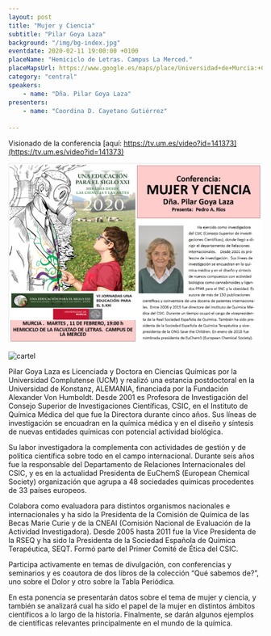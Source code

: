 ```yaml
---
layout: post
title: "Mujer y Ciencia"
subtitle: "Pilar Goya Laza"
background: "/img/bg-index.jpg"
eventdate: 2020-02-11 19:00:00 +0100
placeName: "Hemiciclo de Letras. Campus La Merced."
placeMapsUrl: https://www.google.es/maps/place/Universidad+de+Murcia:+Campus+de+la+Merced/@37.9879088,-1.1281121,17z/data=!3m1!4b1!4m5!3m4!1s0xd6382053e745fa7:0x6673834210068e48!8m2!3d37.9879046!4d-1.1259234
category: "central"
speakers:
    - name: "Dña. Pilar Goya Laza"
presenters:
    - name: "Coordina D. Cayetano Gutiérrez"
   
---
```

Visionado de la conferencia [aquí: https://tv.um.es/video?id=141373](https://tv.um.es/video?id=141373)  

![cartel](/img/posts/panpilargoya.png)  

![cartel](/img/posts/pilargoya.JPG)   

Pilar Goya Laza es Licenciada y Doctora  en Ciencias Químicas por la Universidad Complutense (UCM) y realizó una estancia postdoctoral en la Universidad de Konstanz, ALEMANIA, financiada por la Fundación Alexander Von Humboldt. Desde 2001 es  Profesora de Investigación del Consejo Superior de Investigaciones Científicas, CSIC, en el Instituto de Química Médica del que fue la Directora durante cinco  años. Sus líneas de investigación se encuadran en la química médica  y en el diseño y síntesis de nuevas entidades químicas con potencial actividad biológica.

Su labor investigadora la complementa  con actividades de gestión y de política científica sobre todo en el campo internacional. Durante seis años fue la responsable del Departamento de Relaciones Internacionales del CSIC, y es en la actualidad Presidenta de EuChemS (European Chemical Society) organización que agrupa a 48 sociedades químicas procedentes de 33 países europeos. 

Colabora  como evaluadora para  distintos organismos  nacionales e internacionales y ha  sido la Presidenta de  la Comisión de Química de las Becas Marie Curie y de la CNEAI (Comisión Nacional de Evaluación de la  Actividad Investigadora). Desde 2005   hasta 2011 fue la Vice Presidenta de la RSEQ y  ha sido la Presidenta de la Sociedad Española de Química Terapéutica, SEQT. Formó parte del  Primer Comité de Ética del CSIC. 

Participa activamente en temas de divulgación, con conferencias y seminarios y es coautora de dos   libros de la colección  “Qué sabemos de?”, uno sobre el Dolor y otro sobre la Tabla Periódica. 

En esta ponencia se presentarán datos sobre  el tema de mujer y ciencia,  y también se analizará cual ha sido el papel de la mujer en distintos ámbitos científicos  a lo largo de la historia.
Finalmente, se darán algunos ejemplos de científicas  relevantes principalmente  en el mundo de la química.

